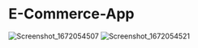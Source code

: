 # E-Commerce-App
![Screenshot_1672054507](https://user-images.githubusercontent.com/100820791/217057888-eaa115c5-9681-44e2-96ef-1b963f1455a0.png)
![Screenshot_1672054521](https://user-images.githubusercontent.com/100820791/217057934-9eab6b2d-5a6c-4c7a-8f80-9f2e51ea0dba.png)
